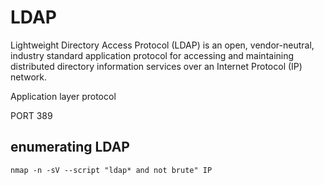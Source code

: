 # LDAP 

Lightweight Directory Access Protocol (LDAP) is an open, vendor-neutral, industry standard application protocol for accessing and maintaining distributed directory information services over an Internet Protocol (IP) network.

Application layer protocol

PORT 389

## enumerating LDAP

```nmap -n -sV --script "ldap* and not brute" IP```
